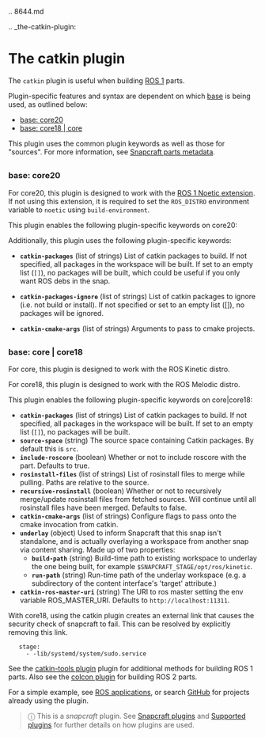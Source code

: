 .. 8644.md

.. _the-catkin-plugin:

# The catkin plugin

The `catkin` plugin is useful when building [ROS 1](http://www.ros.org/) parts.

Plugin-specific features and syntax are dependent on which [base](base-snaps.md) is being used, as outlined below:

- [base: core20](#heading--core20)
- [base: core18 | core](#heading--core18)

This plugin uses the common plugin keywords as well as those for "sources". For more information, see [Snapcraft parts metadata](snapcraft-parts-metadata.md).


## <h3 id='heading--core20'>base: core20</h3>

For core20, this plugin is designed to work with the [ROS 1 Noetic extension](the-ros-1-noetic-extension.md).  If not using this extension, it is required to set the `ROS_DISTRO` environment variable to `noetic` using `build-environment`.

This plugin enables the following plugin-specific keywords on core20:

Additionally, this plugin uses the following plugin-specific keywords:

- **`catkin-packages`** (list of strings)
List of catkin packages to build. If not specified, all packages in the
workspace will be built. If set to an empty list (`[]`), no packages will
be built, which could be useful if you only want ROS debs in the snap.

- **`catkin-packages-ignore`** (list of strings)
List of catkin packages to ignore (i.e. not build or install). If not specified or set to an empty list ([]), no packages will be ignored.

- **`catkin-cmake-args`** (list of strings)
Arguments to pass to cmake projects.

## <h3 id='heading--core18'>base: core | core18</h3>

For core, this plugin is designed to work with the ROS Kinetic distro.

For core18, this plugin is designed to work with the ROS Melodic distro.

This plugin enables the following plugin-specific keywords on core|core18:

- **`catkin-packages`** (list of strings)
List of catkin packages to build. If not specified, all packages in the
workspace will be built. If set to an empty list (`[]`), no packages will
be built.
- **`source-space`** (string)
The source space containing Catkin packages. By default this is `src`.
- **`include-roscore`** (boolean)
Whether or not to include roscore with the part. Defaults to true.
- **`rosinstall-files`** (list of strings)
List of rosinstall files to merge while pulling. Paths are relative to
the source.
- **`recursive-rosinstall`** (boolean)
Whether or not to recursively merge/update rosinstall files from fetched
sources. Will continue until all rosinstall files have been merged.
Defaults to false.
- **`catkin-cmake-args`** (list of strings)
Configure flags to pass onto the cmake invocation from catkin.
- **`underlay`** (object)
Used to inform Snapcraft that this snap isn't standalone, and is actually
overlaying a workspace from another snap via content sharing. Made up of
two properties:
    - **`build-path`** (string)
Build-time path to existing workspace to underlay the one being built,
for example `$SNAPCRAFT_STAGE/opt/ros/kinetic`.
    - **`run-path`** (string)
Run-time path of the underlay workspace (e.g. a subdirectory of the
content interface's 'target' attribute.)
- **`catkin-ros-master-uri`** (string)
The URI to ros master setting the env variable ROS_MASTER_URI. Defaults
to `http://localhost:11311`.

With core18, using the catkin plugin creates an external link that causes the security check of snapcraft to fail. This can be resolved by explicitly removing this link.
```
   stage:
     - -lib/systemd/system/sudo.service
```

See the [catkin-tools plugin](the-catkin-tools-plugin.md) plugin for additional methods for building ROS 1 parts. Also see the [colcon plugin](the-colcon-plugin.md) for building ROS 2 parts.

For a simple example, see [ROS applications](ros-deployment-with-snaps.md), or search [GitHub](https://github.com/search?q=path%3Asnapcraft.yaml+%22plugin%3A+catkin%22&type=Code) for projects already using the plugin.

> ⓘ  This is a *snapcraft* plugin. See [Snapcraft plugins](snapcraft-plugins.md) and [Supported plugins](supported-plugins.md) for further details on how plugins are used.